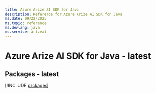 ```yaml
---
title: Azure Arize AI SDK for Java
description: Reference for Azure Arize AI SDK for Java
ms.date: 09/22/2025
ms.topic: reference
ms.devlang: java
ms.service: arizeai
---
```

# Azure Arize AI SDK for Java - latest
## Packages - latest
[!INCLUDE [packages](arize-ai-index.md)]